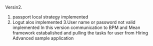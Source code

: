 Versin2.
1. passport local strategy implemented
2. Logut alos implemented
3.User name or password not valid implemented
In this version communication to BPM and Mean framework estabalished
and pulling the tasks for user from Hiring Advanced sample application
